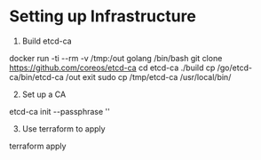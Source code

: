 Setting up Infrastructure
=========================

1. Build etcd-ca

  docker run -ti --rm -v /tmp:/out golang /bin/bash
  git clone https://github.com/coreos/etcd-ca
  cd etcd-ca
  ./build
  cp /go/etcd-ca/bin/etcd-ca /out
  exit
  sudo cp /tmp/etcd-ca /usr/local/bin/

2. Set up a CA

  etcd-ca init --passphrase ''

3. Use terraform to apply

  terraform apply
